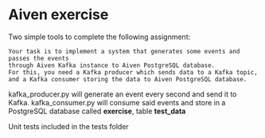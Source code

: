 # Aiven exercise

Two simple tools to complete the following assignment:

    Your task is to implement a system that generates some events and passes the events
    through Aiven Kafka instance to Aiven PostgreSQL database.
    For this, you need a Kafka producer which sends data to a Kafka topic,
    and a Kafka consumer storing the data to Aiven PostgreSQL database.

kafka_producer.py will generate an event every second and send it to Kafka.
kafka_consumer.py will consume said events and store in a PostgreSQL database called **exercise**, table **test_data**

Unit tests included in the tests folder
